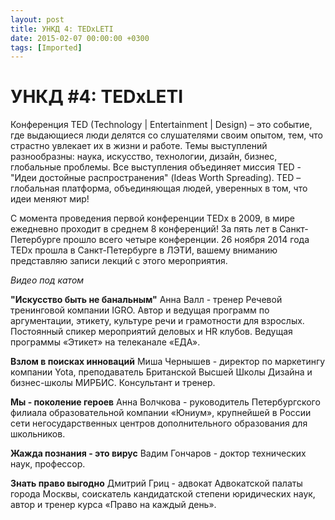 ```yaml
---
layout: post
title: УНКД 4: TEDxLETI
date: 2015-02-07 00:00:00 +0300
tags: [Imported]
---
```

# УНКД #4: TEDxLETI

Конференция TED (Technology | Entertainment | Design) – это событие, где выдающиеся люди делятся со слушателями своим опытом, тем, что страстно увлекает их в жизни и работе. Темы выступлений разнообразны: наука, искусство, технологии, дизайн, бизнес, глобальные проблемы.
Все выступления объединяет миссия TED - "Идеи достойные распространения" (Ideas Worth Spreading). TED – глобальная платформа, объединяющая людей, уверенных в том, что идеи меняют мир!

С момента проведения первой конференции TEDx в 2009, в мире ежедневно проходит в среднем 8 конференций! За пять лет в Санкт-Петербурге прошло всего четыре конференции. 26 ноября 2014 года TEDx прошла в Санкт-Петербурге в ЛЭТИ, вашему вниманию представляю записи лекций с этого мероприятия.

_Видео под катом_

**"Искусство быть не банальным"**
Анна Валл - тренер Речевой тренинговой компании IGRO. Автор и ведущая программ по аргументации, этикету, культуре речи и грамотности для взрослых. Постоянный спикер мероприятий деловых и HR клубов. Ведущая программы «Этикет» на телеканале «ЕДА».

**Взлом в поисках инноваций**
Миша Чернышев - директор по маркетингу компании Yota, преподаватель Британской Высшей Школы Дизайна и бизнес-школы МИРБИС. Консультант и тренер.

**Мы - поколение героев**
Анна Волчкова - руководитель Петербургского филиала образовательной компании «Юниум», крупнейшей в России сети негосударственных центров дополнительного образования для школьников. 

**Жажда познания - это вирус**
Вадим Гончаров - доктор технических наук, профессор.

**Знать право выгодно**
Дмитрий Гриц - адвокат Адвокатской палаты города Москвы, соискатель кандидатской степени юридических наук, автор и тренер курса «Право на каждый день».